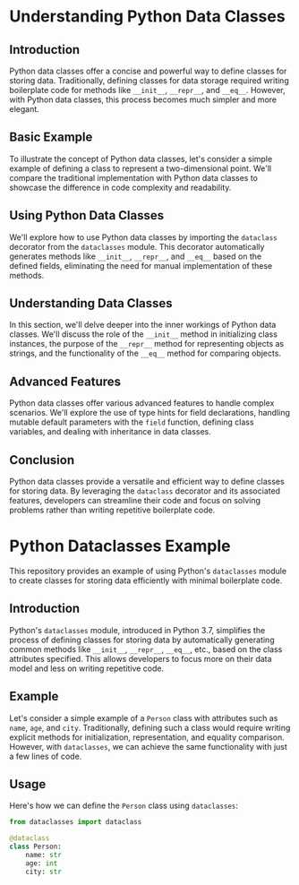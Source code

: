 # Understanding Python Data Classes

## Introduction
Python data classes offer a concise and powerful way to define classes for storing data. Traditionally, defining classes for data storage required writing boilerplate code for methods like `__init__`, `__repr__`, and `__eq__`. However, with Python data classes, this process becomes much simpler and more elegant.

## Basic Example
To illustrate the concept of Python data classes, let's consider a simple example of defining a class to represent a two-dimensional point. We'll compare the traditional implementation with Python data classes to showcase the difference in code complexity and readability.

## Using Python Data Classes
We'll explore how to use Python data classes by importing the `dataclass` decorator from the `dataclasses` module. This decorator automatically generates methods like `__init__`, `__repr__`, and `__eq__` based on the defined fields, eliminating the need for manual implementation of these methods.

## Understanding Data Classes
In this section, we'll delve deeper into the inner workings of Python data classes. We'll discuss the role of the `__init__` method in initializing class instances, the purpose of the `__repr__` method for representing objects as strings, and the functionality of the `__eq__` method for comparing objects.

## Advanced Features
Python data classes offer various advanced features to handle complex scenarios. We'll explore the use of type hints for field declarations, handling mutable default parameters with the `field` function, defining class variables, and dealing with inheritance in data classes.

## Conclusion
Python data classes provide a versatile and efficient way to define classes for storing data. By leveraging the `dataclass` decorator and its associated features, developers can streamline their code and focus on solving problems rather than writing repetitive boilerplate code.

# Python Dataclasses Example

This repository provides an example of using Python's `dataclasses` module to create classes for storing data efficiently with minimal boilerplate code.

## Introduction

Python's `dataclasses` module, introduced in Python 3.7, simplifies the process of defining classes for storing data by automatically generating common methods like `__init__`, `__repr__`, `__eq__`, etc., based on the class attributes specified. This allows developers to focus more on their data model and less on writing repetitive code.

## Example

Let's consider a simple example of a `Person` class with attributes such as `name`, `age`, and `city`. Traditionally, defining such a class would require writing explicit methods for initialization, representation, and equality comparison. However, with `dataclasses`, we can achieve the same functionality with just a few lines of code.

## Usage

Here's how we can define the `Person` class using `dataclasses`:

```python
from dataclasses import dataclass

@dataclass
class Person:
    name: str
    age: int
    city: str

